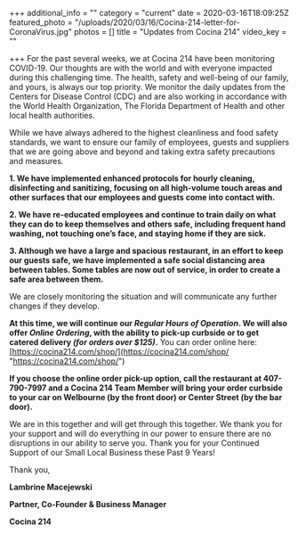 +++
additional_info = ""
category = "current"
date = 2020-03-16T18:09:25Z
featured_photo = "/uploads/2020/03/16/Cocina-214-letter-for-CoronaVirus.jpg"
photos = []
title = "Updates from Cocina 214"
video_key = ""

+++
For the past several weeks, we at Cocina 214 have been monitoring COVID-19. Our thoughts are with the world and with everyone impacted during this challenging time. The health, safety and well-being of our family, and yours, is always our top priority. We monitor the daily updates from the Centers for Disease Control (CDC) and are also working in accordance with the World Health Organization, The Florida Department of Health and other local health authorities.

While we have always adhered to the highest cleanliness and food safety standards, we want to ensure our family of employees, guests and suppliers that we are going above and beyond and taking extra safety precautions and measures.

**1. We have implemented enhanced protocols for hourly cleaning, disinfecting and sanitizing, focusing on all high-volume touch areas and other surfaces that our employees and guests come into contact with.**

**2. We have re-educated employees and continue to train daily on what they can do to keep themselves and others safe, including frequent hand washing, not touching one’s face, and staying home if they are sick.**

**3. Although we have a large and spacious restaurant, in an effort to keep our guests safe, we have implemented a safe social distancing area between tables. Some tables are now out of service, in order to create a safe area between them.**

We are closely monitoring the situation and will communicate any further changes if they develop.

**At this time, we will continue our _Regular Hours of Operation_. We will also offer _Online Ordering_, with the ability to pick-up curbside or to get catered delivery _(for orders over $125)_.** You can order online here: [https://cocina214.com/shop/](https://cocina214.com/shop/ "https://cocina214.com/shop/")

**If you choose the online order pick-up option, call the restaurant at 407-790-7997 and a Cocina 214 Team Member will bring your order curbside to your car on Welbourne (by the front door) or Center Street (by the bar door).**

We are in this together and will get through this together. We thank you for your support and will do everything in our power to ensure there are no disruptions in our ability to serve you. Thank you for your Continued Support of our Small Local Business these Past 9 Years!

Thank you,

**Lambrine Macejewski**

**Partner, Co-Founder & Business Manager**

**Cocina 214**
